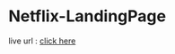 # Netflix-LandingPage

live url : [click here](https://kamalu-chioma.github.io/Netflix-LandingPage/)
